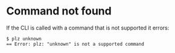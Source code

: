 # Command not found

If the CLI is called with a command that is not supported it errors:

``` shell
$ plz unknown
== Error: plz: "unknown" is not a supported command
```
